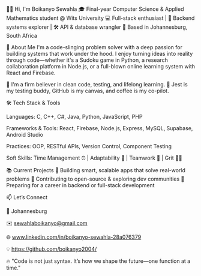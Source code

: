 👋🏽 Hi, I'm Boikanyo Sewahla
🎓 Final-year Computer Science & Applied Mathematics student @ Wits University
💻 Full-stack enthusiast | 🧠 Backend systems explorer | 🛠️ API & database wrangler
📍 Based in Johannesburg, South Africa

🚀 About Me
I'm a code-slinging problem solver with a deep passion for building systems that work under the hood. I enjoy turning ideas into reality through code—whether it's a Sudoku game in Python, a research collaboration platform in Node.js, or a full-blown online learning system with React and Firebase.

🔁 I'm a firm believer in clean code, testing, and lifelong learning.
🧪 Jest is my testing buddy, GitHub is my canvas, and coffee is my co-pilot.

🛠️ Tech Stack & Tools

Languages: C, C++, C#, Java, Python, JavaScript, PHP

Frameworks & Tools: React, Firebase, Node.js, Express, MySQL, Supabase, Android Studio

Practices: OOP, RESTful APIs, Version Control, Component Testing

Soft Skills: Time Management ⏰ | Adaptability 🔁 | Teamwork 🤝 | Grit 💪🏽

📚 Current Projects
🔹 Building smart, scalable apps that solve real-world problems
🔹 Contributing to open-source & exploring dev communities
🔹 Preparing for a career in backend or full-stack development

📫 Let’s Connect

📍 Johannesburg

✉️ sewahlaboikanyo@gmail.com

🌐 www.linkedin.com/in/boikanyo-sewahla-28a076379

💡 https://github.com/boikanyo2004/

🔥 "Code is not just syntax. It’s how we shape the future—one function at a time."
